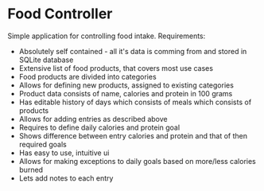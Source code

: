 # Food Controller
Simple application for controlling food intake. Requirements:
* Absolutely self contained - all it's data is comming from and stored in SQLite database
* Extensive list of food products, that covers most use cases
* Food products are divided into categories
* Allows for defining new products, assigned to existing categories
* Product data consists of name, calories and protein in 100 grams
* Has editable history of days which consists of meals which consists of products
* Allows for adding entries as described above
* Requires to define daily calories and protein goal
* Shows difference between entry calories and protein and that of then required goals
* Has easy to use, intuitive ui
* Allows for making exceptions to daily goals based on more/less calories burned
* Lets add notes to each entry